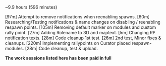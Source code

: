 ~9.9 hours (596 minutes)

[97m]  Attempt to remove notifications when reenabling spawns.
[60m]  Researching/Testing notifications & name changes on disabling / reenabling respawn points.
[105m] Removing default marker on modules and custom rally point.
[27m]  Adding Rolename to 3D and maptext.
[5m]   Changing RP notification texts.
[28m]  Code cleanup 1st test.
[26m]  2nd test, Minor fixes & cleanups.
[220m] Implementing rallypoints on Curator placed respawn-modules.
[28m]  Code cleanup, test & upload.

**The work sessions listed here has been paid in full**
